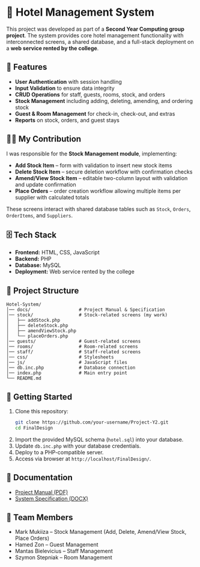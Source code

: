 # 🏨 Hotel Management System

This project was developed as part of a **Second Year Computing group project**. The system provides core hotel management functionality with interconnected screens, a shared database, and a full-stack deployment on a **web service rented by the college**.

## 📌 Features

- **User Authentication** with session handling
- **Input Validation** to ensure data integrity
- **CRUD Operations** for staff, guests, rooms, stock, and orders
- **Stock Management** including adding, deleting, amending, and ordering stock
- **Guest & Room Management** for check-in, check-out, and extras
- **Reports** on stock, orders, and guest stays

## 👩‍💻 My Contribution

I was responsible for the **Stock Management module**, implementing:

- **Add Stock Item** – form with validation to insert new stock items
- **Delete Stock Item** – secure deletion workflow with confirmation checks
- **Amend/View Stock Item** – editable two-column layout with validation and update confirmation
- **Place Orders** – order creation workflow allowing multiple items per supplier with calculated totals

These screens interact with shared database tables such as `Stock`, `Orders`, `OrderItems`, and `Suppliers`.

## 🗄️ Tech Stack

- **Frontend:** HTML, CSS, JavaScript
- **Backend:** PHP
- **Database:** MySQL
- **Deployment:** Web service rented by the college

## 📂 Project Structure

~~~
Hotel-System/
│── docs/                  # Project Manual & Specification
│── stock/                 # Stock-related screens (my work)
│   ├── addStock.php
│   ├── deleteStock.php
│   ├── amendViewStock.php
│   └── placeOrders.php
│── guests/                # Guest-related screens
│── rooms/                 # Room-related screens
│── staff/                 # Staff-related screens
│── css/                   # Stylesheets
│── js/                    # JavaScript files
│── db.inc.php             # Database connection
│── index.php              # Main entry point
└── README.md
~~~

## 🚀 Getting Started

1. Clone this repository:
   ~~~bash
   git clone https://github.com/your-username/Project-Y2.git
   cd FinalDesign
   ~~~
2. Import the provided MySQL schema (`hotel.sql`) into your database.
3. Update `db.inc.php` with your database credentials.
4. Deploy to a PHP-compatible server.
5. Access via browser at `http://localhost/FinalDesign/`.

## 📖 Documentation

- [Project Manual (PDF)](ProjectY2Manual.pdf)
- [System Specification (DOCX)](Hotel2024.docx)

## 👥 Team Members

- Mark Mukiiza – Stock Management (Add, Delete, Amend/View Stock, Place Orders)
- Hamed Zon – Guest Management
- Mantas Bielevicius – Staff Management
- Szymon Stepniak – Room Management
